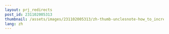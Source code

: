 ```yaml
---
layout: prj_redirects
post_id: 231102005313
thumbnail: /assets/images/231102005313/zh-thumb-unclesnote-how_to_increase_swapfile_size_in_ubuntu.png
lang: zh
---
```

